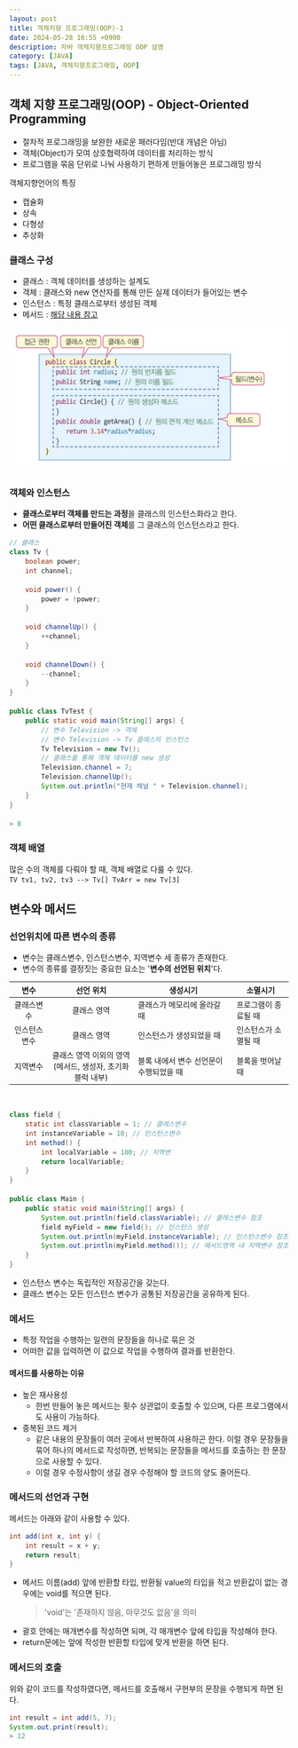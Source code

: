 ```yaml
---
layout: post
title: 객체지향 프로그래밍(OOP)-1
date: 2024-05-28 16:55 +0900
description: 자바 객체지향프로그래밍 OOP 설명
category: [JAVA]
tags: [JAVA, 객체지향프로그래밍, OOP]
---
```


## 객체 지향 프로그래밍(OOP) - Object-Oriented Programming

- 절차적 프로그래밍을 보완한 새로운 패러다임(반대 개념은 아님)
- 객체(Object)가 모여 상호협력하여 데이터를 처리하는 방식
- 프로그램을 묶음 단위로 나눠 사용하기 편하게 만들어놓은 프로그래밍 방식

객체지향언어의 특징

- 캡슐화
- 상속
- 다형성
- 추상화

### 클래스 구성

- 클래스 : 객체 데이터를 생성하는 설계도
- 객체 : 클래스와 new 연산자를 통해 만든 실제 데이터가 들어있는 변수
- 인스턴스 : 특정 클래스로부터 생성된 객체
- 메서드 : [해당 내용 참고](#메서드)

![OOP특징](<../assets/img/posts/oop(1).png>)

### 객체와 인스턴스

- **클래스로부터 객체를 만드는 과정**을 클래스의 인스턴스화라고 한다.
- **어떤 클래스로부터 만들어진 객체**를 그 클래스의 인스턴스라고 한다.

```java
// 클래스
class Tv {
    boolean power;
    int channel;

    void power() {
        power = !power;
    }

    void channelUp() {
        ++channel;
    }

    void channelDown() {
        --channel;
    }
}

public class TvTest {
    public static void main(String[] args) {
	    // 변수 Television -> 객체
	    // 변수 Television -> Tv 클래스의 인스턴스
        Tv Television = new Tv();
        // 클래스를 통해 객체 데이터를 new 생성
        Television.channel = 7;
        Television.channelUp();
        System.out.println("현재 채널 " + Television.channel);
    }
}

> 8
```

### 객체 배열

많은 수의 객체를 다뤄야 할 때, 객체 배열로 다룰 수 있다.<br/>
`TV tv1, tv2, tv3 --> Tv[] TvArr = new Tv[3]`

## 변수와 메서드

### 선언위치에 따른 변수의 종류

- 변수는 클래스변수, 인스턴스변수, 지역변수 세 종류가 존재한다.
- 변수의 종류를 결정짓는 중요한 요소는 '**변수의 선언된 위치**'다.

|     변수     |                           선언 위치                            | 생성시기                                | 소멸시기             |
| :----------: | :------------------------------------------------------------: | --------------------------------------- | -------------------- |
|  클래스변수  |                          클래스 영역                           | 클래스가 메모리에 올라갈 때             | 프로그램이 종료될 때 |
| 인스턴스변수 |                          클래스 영역                           | 인스턴스가 생성되었을 때                | 인스턴스가 소멸될 때 |
|   지역변수   | 클래스 영역 이외의 영역<br/>(메서드, 생성자, 초기화 블럭 내부) | 블록 내에서 변수 선언문이 수행되었을 때 | 블록을 벗어날 때     |

<br/>

```java
class field {
	static int classVariable = 1; // 클래스변수
	int instanceVariable = 10; // 인스턴스변수
	int method() {
		int localVariable = 100; // 지역변
		return localVariable;
    }
}

public class Main {
	public static void main(String[] args) {
		System.out.println(field.classVariable); // 클래스변수 참조
		field myField = new field(); // 인스턴스 생성
		System.out.println(myField.instanceVariable); // 인스턴스변수 참조
		System.out.println(myField.method()); // 메서드영역 내 지역변수 참조
	}
}
```

- 인스턴스 변수는 독립적인 저장공간을 갖는다.
- 클래스 변수는 모든 인스턴스 변수가 공통된 저장공간을 공유하게 된다.

### 메서드

- 특정 작업을 수행하는 일련의 문장들을 하나로 묶은 것
- 어떠한 값을 입력하면 이 값으로 작업을 수행하여 결과를 반환한다.

#### 메서드를 사용하는 이유

- 높은 재사용성
  - 한번 만들어 놓은 메서드는 횟수 상관없이 호출할 수 있으며, 다른 프로그램에서도 사용이 가능하다.
- 중복된 코드 제거
  - 같은 내용의 문장들이 여러 곳에서 반복하여 사용하곤 한다. 이럴 경우 문장들을 묶어 하나의 메서드로 작성하면, 반복되는 문장들을 메서드를 호출하는 한 문장으로 사용할 수 있다.
  - 이럴 경우 수정사항이 생길 경우 수정해야 할 코드의 양도 줄어든다.

### 메서드의 선언과 구현

메서드는 아래와 같이 사용할 수 있다.

```java
int add(int x, int y) {
	int result = x + y;
	return result;
}
```

- 메서드 이름(add) 앞에 반환할 타입, 반환될 value의 타입을 적고 반환값이 없는 경우에는 void를 적으면 된다.
  > 'void'는 '존재하지 않음, 아무것도 없음'을 의미
- 괄호 안에는 매개변수를 작성하면 되며, 각 매개변수 앞에 타입을 작성해야 한다.
- return문에는 앞에 작성한 반환할 타입에 맞게 반환을 하면 된다.

### 메서드의 호출

위와 같이 코드를 작성하였다면, 메서드를 호출해서 구현부의 문장을 수행되게 하면 된다.

```java
int result = int add(5, 7);
System.out.print(result);
> 12
```
